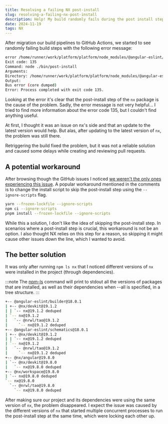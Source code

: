 ```yaml
---
title: Resolving a failing NX post-install
slug: resolving-a-failing-nx-post-install
description: Help! My build randomly fails during the post install step of NX with exit code 135. In this post I'll show you how I solved this issue.
date: 2024-11-19
tags: NX
---
```


After migration our build pipelines to GitHub Actions, we started to see randomly failing build steps with the following error message:

```bash
error /home/runner/work/platform/platform/node_modules/@angular-eslint/builder/node_modules/nx, /home/runner/work/platform/platform/node_modules/@angular-eslint/schematics/node_modules/nx: Command failed.
Exit code: 135
Command: node ./bin/post-install
Arguments:
Directory: /home/runner/work/platform/platform/node_modules/@angular-eslint/builder/node_modules/nx
Output:
Bus error (core dumped)
Error: Process completed with exit code 135.
```

Looking at the error it's clear that the post-install step of the `nx` package is the cause of the problem.
Sadly, the error message is not very helpful...
I tried to find more information about the error code 135, but I couldn't find anything useful.

At first, I thought it was an issue on nx's side and that an update to the latest version would help.
But alas, after updating to the latest version of `nx`, the problem was still there.

Retriggering the build fixed the problem, but it was not a reliable solution and caused some delays while creating and reviewing pull requests.

## A potential workaround

After browsing though the GitHub issues I noticed [we weren't the only ones experiencing this issue](https://github.com/nrwl/nx/issues?q=is:issue%20state:open%20%22Postinstall%20script%22).
A popular workaround mentioned in the comments is to change the install script to skip the post-install step using the `--ignore-scripts` flag.

```bash
yarn --frozen-lockfile --ignore-scripts
npm ci --ignore-scripts
pnpm install --frozen-lockfile --ignore-scripts
```

While this a solution, I don't like the idea of skipping the post-install step.
In scenarios where a post-install step is crucial, this workaround is not be an option.
I also thought NX relies on this step for a reason, so skipping it might cause other issues down the line, which I wanted to avoid.

## The better solution

It was only after running `npm ls nx` that I noticed different versions of `nx` were installed in the project (through dependencies).

:::note
The [npm-ls](https://docs.npmjs.com/cli/v7/commands/npm-ls) command will print to stdout all the versions of packages that are installed, as well as their dependencies when --all is specified, in a tree structure.
:::

```bash
+-- @angular-eslint/builder@18.0.1
| +-- @nx/devkit@19.1.2
| | `-- nx@19.1.2 deduped
| `-- nx@19.1.2
|   `-- @nrwl/tao@19.1.2
|     `-- nx@19.1.2 deduped
+-- @angular-eslint/schematics@18.0.1
| +-- @nx/devkit@19.1.2
| | `-- nx@19.1.2 deduped
| `-- nx@19.1.2
|   `-- @nrwl/tao@19.1.2
|     `-- nx@19.1.2 deduped
+-- @nx/angular@19.8.0
| `-- @nx/devkit@19.8.0
|   `-- nx@19.8.0 deduped
+-- @nx/workspace@19.8.0
| `-- nx@19.8.0 deduped
`-- nx@19.8.0
  `-- @nrwl/tao@19.8.0
    `-- nx@19.8.0 deduped
```

After making sure our project and its dependencies were using the same version of `nx`, the problem disappeared.
I expect the issue was caused by the different versions of `nx` that started multiple concurrent processes to run the post-install step at the same time, which were locking each other up.
